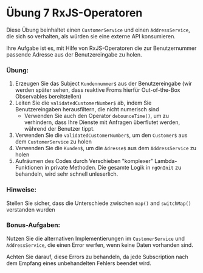 # Übung 7 RxJS-Operatoren

Diese Übung beinhaltet einen `CustomerService` und einen `AddressService`, die sich so verhalten, als würden sie eine externe API konsumieren.

Ihre Aufgabe ist es, mit Hilfe von RxJS-Operatoren die zur Benutzernummer passende Adresse aus der Benutzereingabe zu holen.

### Übung:
1. Erzeugen Sie das Subject `Kundennummer$` aus der Benutzereingabe (wir werden später sehen, dass reaktive Froms hierfür Out-of-the-Box Observables bereitstellen)
2. Leiten Sie die `validatedCustomerNumber$` ab, indem Sie Benutzereingaben herausfiltern, die nicht numerisch sind
    - Verwenden Sie auch den Operator `debounceTime()`, um zu verhindern, dass Ihre Dienste mit Anfragen überflutet werden, während der Benutzer tippt.
3. Verwenden Sie die `validatedCustomerNumber$`, um den `Customer$` aus dem `CustomerService` zu holen
4. Verwenden Sie die `Kunden$`, um die `Adresse$` aus dem `AddressService` zu holen
5. Aufräumen des Codes durch Verschieben "komplexer" Lambda-Funktionen in private Methoden. Die gesamte Logik in `ngOnInit` zu behandeln, wird sehr schnell unleserlich. 

### Hinweise:
Stellen Sie sicher, dass die Unterschiede zwischen `map()` and `switchMap()` verstanden wurden 

### Bonus-Aufgaben:
Nutzen Sie die alternativen Implementierungen im `CustomerService` und `AddressService`, die einen Error werfen, wenn keine Daten vorhanden sind.
 
Achten Sie darauf, diese Errors zu behandeln, da jede Subscription nach dem Empfang eines unbehandelten Fehlers beendet wird.


